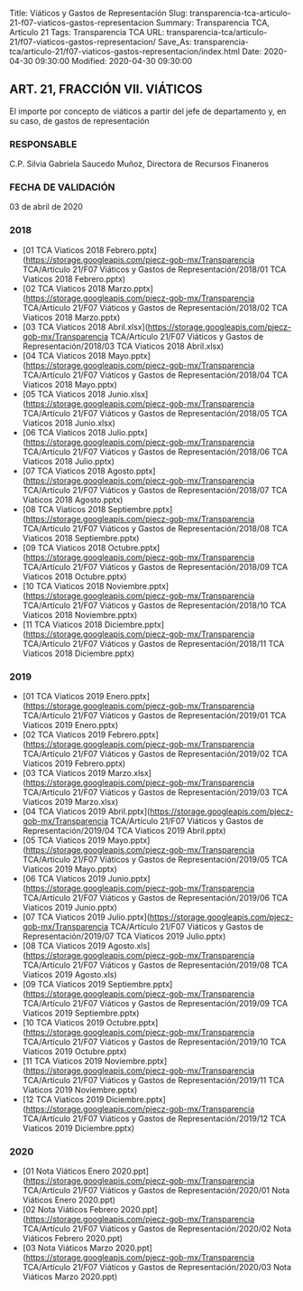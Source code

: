 Title: Viáticos y Gastos de Representación
Slug: transparencia-tca-articulo-21-f07-viaticos-gastos-representacion
Summary: Transparencia TCA, Artículo 21
Tags: Transparencia TCA
URL: transparencia-tca/articulo-21/f07-viaticos-gastos-representacion/
Save_As: transparencia-tca/articulo-21/f07-viaticos-gastos-representacion/index.html
Date: 2020-04-30 09:30:00
Modified: 2020-04-30 09:30:00


## ART. 21, FRACCIÓN VII. VIÁTICOS

El importe por concepto de viáticos a partir del jefe de departamento y, en su caso, de gastos de representación


### RESPONSABLE

C.P. Silvia Gabriela Saucedo Muñoz, Directora de Recursos Finaneros


### FECHA DE VALIDACIÓN

03 de abril de 2020



### 2018


* [01 TCA Viaticos 2018 Febrero.pptx](https://storage.googleapis.com/pjecz-gob-mx/Transparencia TCA/Artículo 21/F07 Viáticos y Gastos de Representación/2018/01 TCA Viaticos 2018 Febrero.pptx)
* [02 TCA Viaticos 2018 Marzo.pptx](https://storage.googleapis.com/pjecz-gob-mx/Transparencia TCA/Artículo 21/F07 Viáticos y Gastos de Representación/2018/02 TCA Viaticos 2018 Marzo.pptx)
* [03 TCA Viaticos 2018 Abril.xlsx](https://storage.googleapis.com/pjecz-gob-mx/Transparencia TCA/Artículo 21/F07 Viáticos y Gastos de Representación/2018/03 TCA Viaticos 2018 Abril.xlsx)
* [04 TCA Viaticos 2018 Mayo.pptx](https://storage.googleapis.com/pjecz-gob-mx/Transparencia TCA/Artículo 21/F07 Viáticos y Gastos de Representación/2018/04 TCA Viaticos 2018 Mayo.pptx)
* [05 TCA Viaticos 2018 Junio.xlsx](https://storage.googleapis.com/pjecz-gob-mx/Transparencia TCA/Artículo 21/F07 Viáticos y Gastos de Representación/2018/05 TCA Viaticos 2018 Junio.xlsx)
* [06 TCA Viaticos 2018 Julio.pptx](https://storage.googleapis.com/pjecz-gob-mx/Transparencia TCA/Artículo 21/F07 Viáticos y Gastos de Representación/2018/06 TCA Viaticos 2018 Julio.pptx)
* [07 TCA Viaticos 2018 Agosto.pptx](https://storage.googleapis.com/pjecz-gob-mx/Transparencia TCA/Artículo 21/F07 Viáticos y Gastos de Representación/2018/07 TCA Viaticos 2018 Agosto.pptx)
* [08 TCA Viaticos 2018 Septiembre.pptx](https://storage.googleapis.com/pjecz-gob-mx/Transparencia TCA/Artículo 21/F07 Viáticos y Gastos de Representación/2018/08 TCA Viaticos 2018 Septiembre.pptx)
* [09 TCA Viaticos 2018 Octubre.pptx](https://storage.googleapis.com/pjecz-gob-mx/Transparencia TCA/Artículo 21/F07 Viáticos y Gastos de Representación/2018/09 TCA Viaticos 2018 Octubre.pptx)
* [10 TCA Viaticos 2018 Noviembre.pptx](https://storage.googleapis.com/pjecz-gob-mx/Transparencia TCA/Artículo 21/F07 Viáticos y Gastos de Representación/2018/10 TCA Viaticos 2018 Noviembre.pptx)
* [11 TCA Viaticos 2018 Diciembre.pptx](https://storage.googleapis.com/pjecz-gob-mx/Transparencia TCA/Artículo 21/F07 Viáticos y Gastos de Representación/2018/11 TCA Viaticos 2018 Diciembre.pptx)


### 2019


* [01 TCA Viaticos 2019 Enero.pptx](https://storage.googleapis.com/pjecz-gob-mx/Transparencia TCA/Artículo 21/F07 Viáticos y Gastos de Representación/2019/01 TCA Viaticos 2019 Enero.pptx)
* [02 TCA Viaticos 2019 Febrero.pptx](https://storage.googleapis.com/pjecz-gob-mx/Transparencia TCA/Artículo 21/F07 Viáticos y Gastos de Representación/2019/02 TCA Viaticos 2019 Febrero.pptx)
* [03 TCA Viaticos 2019 Marzo.xlsx](https://storage.googleapis.com/pjecz-gob-mx/Transparencia TCA/Artículo 21/F07 Viáticos y Gastos de Representación/2019/03 TCA Viaticos 2019 Marzo.xlsx)
* [04 TCA Viaticos 2019 Abril.pptx](https://storage.googleapis.com/pjecz-gob-mx/Transparencia TCA/Artículo 21/F07 Viáticos y Gastos de Representación/2019/04 TCA Viaticos 2019 Abril.pptx)
* [05 TCA Viaticos 2019 Mayo.pptx](https://storage.googleapis.com/pjecz-gob-mx/Transparencia TCA/Artículo 21/F07 Viáticos y Gastos de Representación/2019/05 TCA Viaticos 2019 Mayo.pptx)
* [06 TCA Viaticos 2019 Junio.pptx](https://storage.googleapis.com/pjecz-gob-mx/Transparencia TCA/Artículo 21/F07 Viáticos y Gastos de Representación/2019/06 TCA Viaticos 2019 Junio.pptx)
* [07 TCA Viaticos 2019 Julio.pptx](https://storage.googleapis.com/pjecz-gob-mx/Transparencia TCA/Artículo 21/F07 Viáticos y Gastos de Representación/2019/07 TCA Viaticos 2019 Julio.pptx)
* [08 TCA Viaticos 2019 Agosto.xls](https://storage.googleapis.com/pjecz-gob-mx/Transparencia TCA/Artículo 21/F07 Viáticos y Gastos de Representación/2019/08 TCA Viaticos 2019 Agosto.xls)
* [09 TCA Viaticos 2019 Septiembre.pptx](https://storage.googleapis.com/pjecz-gob-mx/Transparencia TCA/Artículo 21/F07 Viáticos y Gastos de Representación/2019/09 TCA Viaticos 2019 Septiembre.pptx)
* [10 TCA Viaticos 2019 Octubre.pptx](https://storage.googleapis.com/pjecz-gob-mx/Transparencia TCA/Artículo 21/F07 Viáticos y Gastos de Representación/2019/10 TCA Viaticos 2019 Octubre.pptx)
* [11 TCA Viaticos 2019 Noviembre.pptx](https://storage.googleapis.com/pjecz-gob-mx/Transparencia TCA/Artículo 21/F07 Viáticos y Gastos de Representación/2019/11 TCA Viaticos 2019 Noviembre.pptx)
* [12 TCA Viaticos 2019 Diciembre.pptx](https://storage.googleapis.com/pjecz-gob-mx/Transparencia TCA/Artículo 21/F07 Viáticos y Gastos de Representación/2019/12 TCA Viaticos 2019 Diciembre.pptx)


### 2020


* [01 Nota Viáticos Enero 2020.ppt](https://storage.googleapis.com/pjecz-gob-mx/Transparencia TCA/Artículo 21/F07 Viáticos y Gastos de Representación/2020/01 Nota Viáticos Enero 2020.ppt)
* [02 Nota Viáticos Febrero 2020.ppt](https://storage.googleapis.com/pjecz-gob-mx/Transparencia TCA/Artículo 21/F07 Viáticos y Gastos de Representación/2020/02 Nota Viáticos Febrero 2020.ppt)
* [03 Nota Viáticos Marzo 2020.ppt](https://storage.googleapis.com/pjecz-gob-mx/Transparencia TCA/Artículo 21/F07 Viáticos y Gastos de Representación/2020/03 Nota Viáticos Marzo 2020.ppt)


